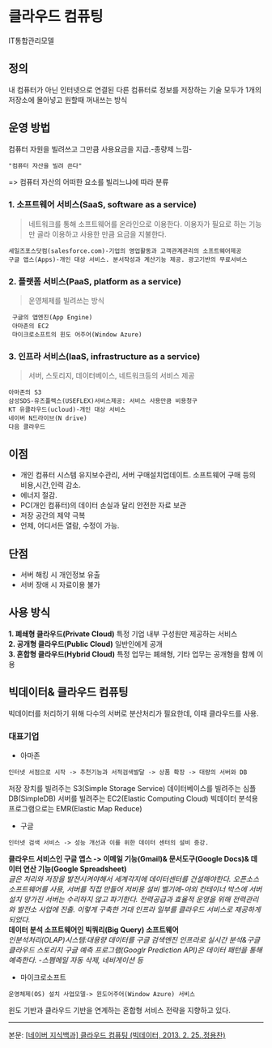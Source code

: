 # 클라우드 컴퓨팅
IT통합관리모델

## 정의
내 컴퓨터가 아닌 인터넷으로 연결된 다른 컴퓨터로 정보를 저장하는 기술
모두가 1개의 저장소에 몰아넣고 원할때 꺼내쓰는 방식 

## 운영 방법
컴퓨터 자원을 빌려쓰고 그만큼 사용요금을 지급.-종량제 느낌-
````
"컴퓨터 자산을 빌려 쓴다" 
````
=> 컴퓨터 자산의 어떠한 요소를 빌리느냐에 따라 분류

### 1. 소프트웨어 서비스(SaaS, software as a service)
> 네트워크를 통해 소프트웨어를 온라인으로 이용한다. 
이용자가 필요로 하는 기능만 골라 이용하고 사용한 만큼 요금을 지불한다.
````
세일즈포스닷컴(salesforce.com)-기업의 영업활동과 고객관계관리의 소프트웨어제공
구글 앱스(Apps)-개인 대상 서비스. 분서작성과 계산기능 제공. 광고기반의 무료서비스
````

### 2. 플랫폼 서비스(PaaS, platform as a service)
> 운영체제를 빌려쓰는 방식
````
 구글의 앱엔진(App Engine)
 아마존의 EC2
 마이크로소프트의 윈도 어주어(Window Azure) 
````

### 3. 인프라 서비스(IaaS, infrastructure as a service)
> 서버, 스토리지, 데이터베이스, 네트워크등의 서비스 제공
````
아마존의 S3
삼성SDS-유즈플렉스(USEFLEX)서비스제공: 서비스 사용만큼 비용청구
KT 유클라우드(ucloud)-개인 대상 서비스
네이버 N드라이브(N drive)
다음 클라우드
````

## 이점
- 개인 컴퓨터 시스템 유지보수관리, 서버 구매설치업데이트. 소프트웨어 구매 등의
비용,시간,인력 감소.
- 에너지 절감.
- PC(개인 컴퓨터)의 데이터 손실과 달리 안전한 자료 보관
- 저장 공간의 제약 극복
- 언제, 어디서든 열람, 수정이 가능.

## 단점
- 서버 해킹 시 개인정보 유출
- 서버 장애 시 자료이용 불가

## 사용 방식
**1. 폐쇄형 클라우드(Private Cloud)** 특정 기업 내부 구성원만 제공하는 서비스  
**2. 공개형 클라우드(Public Cloud)** 일반인에게 공개  
**3. 혼합형 클라우드(Hybrid Cloud)** 특정 업무는 폐쇄형, 기타 업무는 공개형을 함께 이용  

## 빅데이터& 클라우드 컴퓨팅
빅데이터를 처리하기 위해 다수의 서버로 분산처리가 필요한데, 이때 클라우드를 사용.

### 대표기업  
- 아마존
````
인터넷 서점으로 시작 -> 추천기능과 서적검색발달 -> 상품 확장 -> 대량의 서버와 DB 
````
저장 장치를 빌려주는 S3(Simple Storage Service)
데이터베이스를 빌려주는 심플DB(SimpleDB)
서버를 빌려주는 EC2(Elastic Computing Cloud)
빅데이터 분석용 프로그램으로는 EMR(Elastic Map Reduce)
     
- 구글
````
인터넷 검색 서비스 -> 성능 개선과 이를 위한 데이터 센터의 설비 증강. 
````
**클라우드 서비스인 구글 앱스
-> 이메일 기능(Gmail)& 문서도구(Google Docs)& 데이터 연산 기능(Google Spreadsheet)**  
    *글은 처리와 저장을 발전시켜야해서 세계각지에 데이터센터를 건설해야한다.
    오픈소스 소프트웨어를 사용, 서버를 직접 만들어 저비용 설비
    벨기에-야외 컨테이너 박스에 서버설치
    망가진 서버는 수리하지 않고 파기한다.
    전력공급과 효율적 운영을 위해 전력관리와 발전소 사업에 진출.
    이렇게 구축한 거대 인프라 일부를 클라우드 서비스로 제공하게 되었다.*  
**데이터 분석 소프트웨어인 빅쿼리(Big Query) 소프트웨어**  
    *인분석처리(OLAP)시스템:대용량 데이터를 구글 검색엔진 인프라로 실시간 분석&구글 클라우드 스토리지
    구글 예측 프로그램(Googlr Prediction API)은 데이터 패턴을 통해 예측한다.
    -스펨메일 자동 삭제, 네비게이션 등*
   
- 마이크로소프트
````
운영체제(OS) 설치 사업모델-> 윈도어주어(Window Azure) 서비스
````
윈도 기반과 클라우드 기반을 연계하는 혼합형 서비스 전략을 지향하고 있다.

---
본문: [[네이버 지식백과] 클라우드 컴퓨팅 (빅데이터, 2013. 2. 25.,정용찬)](https://terms.naver.com/entry.nhn?docId=1691560&cid=42171&categoryId=42183)
